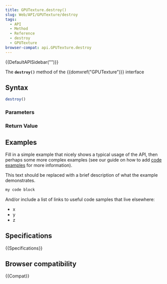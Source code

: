 ```yaml
---
title: GPUTexture.destroy()
slug: Web/API/GPUTexture/destroy
tags:
  - API
  - Method
  - Reference
  - destroy
  - GPUTexture
browser-compat: api.GPUTexture.destroy
---
```

{{DefaultAPISidebar("")}}

The **`destroy()`** method of the {{domxref("GPUTexture")}} interface 

## Syntax

```js
destroy()
```

### Parameters



### Return Value



## Examples

Fill in a simple example that nicely shows a typical usage of the API, then perhaps some more complex examples (see our guide on how to add [code examples](/en-US/docs/MDN/Contribute/Structures/Code_examples) for more information).

This text should be replaced with a brief description of what the example demonstrates.

```js
my code block
```

And/or include a list of links to useful code samples that live elsewhere:

*   x
*   y
*   z

## Specifications

{{Specifications}}

## Browser compatibility

{{Compat}}

